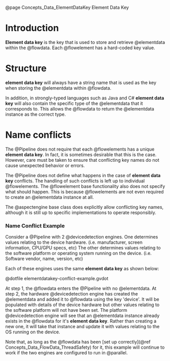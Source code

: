 @page Concepts_Data_ElementDataKey Element Data Key

# Introduction

**Element data key** is the key that is used to store and retrieve @elementdata
within the @flowdata.
Each @flowelement has a hard-coded key value.

# Structure

**element data key** will always have a string name that is used as the key 
when storing the @elementdata within @flowdata.

In addition, in strongly-typed languages such as Java and C# **element data key** 
will also contain the specific type of the @elementdata that it corresponds to.
This allows the @flowdata to return the @elementdata instance as the correct type.

# Name conflicts

The @Pipeline does not require that each @flowelements has a unique 
**element data key**. In fact, it is sometimes desirable that this is the case.
However, care must be taken to ensure that conflicting key names do not cause
unexpected behavior or errors.

The @Pipeline does not define what happens in the case of **element data key** 
conflicts. The handling of such conflicts is left up to individual @flowelements.
The @flowelement base functionality also does not specify what should happen. 
This is because @flowelements are not even required to create an @elementdata
instance at all.

The @aspectengine base class does explicitly allow conflicting key names, although
it is still up to specific implementations to operate responsibly.

### Name Conflict Example

Consider a @Pipeline with 2 @devicedetection engines. One determines values relating 
to the device hardware. (i.e. manufacturer, screen information, CPU/GPU specs, etc)
The other determines values relating to the software platform or operating system running 
on the device. (i.e. Software vendor, name, version, etc)

Each of these engines uses the same **element data key** as shown below:

@dotfile elementdatakey-conflict-example.gvdot

At step 1, the @flowdata enters the @Pipeline with no @elementdata.
At step 2, the hardware @devicedetection engine has created the @elementdata and added 
it to @flowdata using the key 'device'. It will be populated with details of the 
device hardware but other values relating to the software platform will not have been
set.
The platform @devicedetection engine will see that an @elementdata instance already
exists in the @flowdata for it's **element data key**. Rather than creating a new
one, it will take that instance and update it with values relating to the OS running 
on the device.

Note that, as long as the @flowdata has been 
[set up correctly](@ref Concepts_Data_FlowData_ThreadSafety) for it, this example 
will continue to work if the two engines are configured to run in @parallel.





